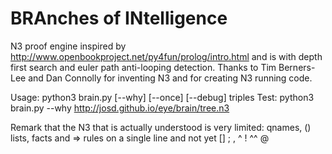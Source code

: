 # BRAnches of INtelligence

N3 proof engine inspired by http://www.openbookproject.net/py4fun/prolog/intro.html
and is with depth first search and euler path anti-looping detection.
Thanks to Tim Berners-Lee and Dan Connolly for inventing N3 and for creating N3
running code.

Usage: python3 brain.py [--why] [--once] [--debug] triples
Test:  python3 brain.py --why http://josd.github.io/eye/brain/tree.n3

Remark that the N3 that is actually understood is very limited:
qnames, () lists, facts and => rules on a single line and not yet [] ; , ^ ! ^^ @
